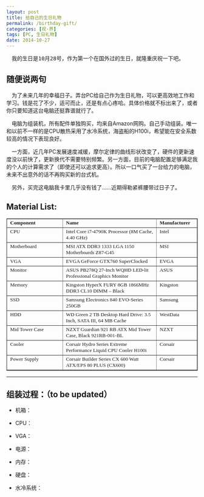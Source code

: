 ```yaml
---
layout: post
title: 给自己的生日礼物
permalink: /birthday-gift/
categories: [视·界]
tags: [PC, 生日礼物]
date: 2014-10-27
--- 
```


<pre>　我的生日是10月28号，作为第一个在国外过的生日，就隆重庆祝一下吧。</pre>

## 随便说两句

　为了未来几年的幸福日子。弄台PC给自己作为生日礼物，可以更高效地工作和学习。钱是花了不少，适可而止，还是有点心疼哈。具体价格就不标出来了，或者你只要知道这台电脑还挺靠谱就行了。

　电脑为组装机，所有配件单独购买，均来自Amazon网购。自己手动组装。唯一和以前不一样的是CPU散热采用了水冷系统，海盗船的H100i，希望能在安全系数较高的情况下表现良好。


　一方面，近几年PC发展速度减缓，摩尔定律的曲线形状改变了，硬件的更新速度没以前快了，更新换代不需要特别频繁。另一方面，目前的电脑配置足够满足我的个人的计算需求了（即使还可以追求更高）。所以一口气买了一台给力的电脑，未来不出意外的话不再购买新的台式机。

　另外，买完这电脑我卡里几乎没有钱了……近期得勒紧裤腰带过日子了。


## Material List:

<table border="1" width="100%" cellspacing="0" cellpadding="2">
<tbody>
<tr>
<td style="width: 90px;" valign="top"><span style="font-size: 10pt;"><strong><span style="font-family: 'times new roman', times;">Component</span></strong></span></td>
<td valign="top"><span style="font-size: 10pt;"><strong><span style="font-family: 'times new roman', times;">Name</span></strong></span></td>
<td style="width: 90px;" valign="top"><span style="font-size: 10pt;"><strong><span style="font-family: 'times new roman', times;">Manufacturer</span></strong></span></td>
</tr>
<tr>
<td style="width: 130px;" valign="top"><span style="font-family: 'times new roman', times; font-size: 10pt;">CPU</span></td>
<td valign="top"><span style="font-family: 'times new roman', times; font-size: 10pt;">Intel Core i7-4790K Processor (8M Cache, 4.40 GHz)</span></td>
<td valign="top"><span style="font-family: 'times new roman', times; font-size: 10pt;">Intel</span></td>
</tr>
<tr>
<td style="width: 60px;" valign="top"><span style="font-family: 'times new roman', times; font-size: 10pt;">Motherboard</span></td>
<td valign="top"><span style="font-family: 'times new roman', times; font-size: 10pt;">MSI ATX DDR3 1333 LGA 1150 Motherboards Z87-G45</span></td>
<td valign="top"><span style="font-family: 'times new roman', times; font-size: 10pt;">MSI</span></td>
</tr>
<tr>
<td valign="top"><span style="font-family: 'times new roman', times; font-size: 10pt;">VGA</span></td>
<td valign="top"><span style="font-family: 'times new roman', times; font-size: 10pt;">EVGA GeForce GTX760 SuperClocked</span></td>
<td valign="top"><span style="font-family: 'times new roman', times; font-size: 10pt;">EVGA</span></td>
</tr>
<tr>
<td valign="top"><span style="font-family: 'times new roman', times; font-size: 10pt;">Monitor</span></td>
<td valign="top"><span style="font-family: 'times new roman', times; font-size: 10pt;">ASUS PB278Q 27-Inch WQHD LED-lit Professional Graphics Monitor</span></td>
<td valign="top"><span style="font-family: 'times new roman', times; font-size: 10pt;">ASUS</span></td>
</tr>
<tr>
<td valign="top"><span style="font-family: 'times new roman', times; font-size: 10pt;">Memory</span></td>
<td valign="top"><span style="font-family: 'times new roman', times; font-size: 10pt;">Kingston HyperX FURY 8GB 1866MHz DDR3 CL10 DIMM &#8211; Black </span></td>
<td valign="top"><span style="font-family: 'times new roman', times; font-size: 10pt;">Kingston</span></td>
</tr>
<tr>
<td valign="top"><span style="font-family: 'times new roman', times; font-size: 10pt;">SSD</span></td>
<td valign="top"><span style="font-family: 'times new roman', times; font-size: 10pt;">Samsung Electronics 840 EVO-Series 250GB</span></td>
<td valign="top"><span style="font-family: 'times new roman', times; font-size: 10pt;">Samsung</span></td>
</tr>
<tr>
<td valign="top"><span style="font-family: 'times new roman', times; font-size: 10pt;">HDD</span></td>
<td valign="top"><span style="font-family: 'times new roman', times; font-size: 10pt;">WD Green 2 TB Desktop Hard Drive: 3.5 Inch, SATA III, 64 MB Cache</span></td>
<td valign="top"><span style="font-family: 'times new roman', times; font-size: 10pt;">WestData</span></td>
</tr>
<tr>
<td valign="top"><span style="font-family: 'times new roman', times; font-size: 10pt;">Mid Tower Case</span></td>
<td valign="top"><span style="font-family: 'times new roman', times; font-size: 10pt;">NZXT Guardian 921 RB ATX Mid Tower Case, Black 921RB-001-BL</span></td>
<td valign="top"><span style="font-family: 'times new roman', times; font-size: 10pt;">NZXT</span></td>
</tr>
<tr>
<td valign="top"><span style="font-family: 'times new roman', times; font-size: 10pt;">Cooler</span></td>
<td valign="top"><span style="font-family: 'times new roman', times; font-size: 10pt;">Corsair Hydro Series Extreme Performance Liquid CPU Cooler H100i</span></td>
<td valign="top"><span style="font-family: 'times new roman', times; font-size: 10pt;">Corsair</span></td>
</tr>
<tr>
<td valign="top"><span style="font-family: 'times new roman', times; font-size: 10pt;">Power Supply</span></td>
<td valign="top"><span style="font-family: 'times new roman', times; font-size: 10pt;">Corsair Builder Series CX 600 Watt ATX/EPS  80 PLUS (CX600)</span></td>
<td valign="top"><span style="font-family: 'times new roman', times; font-size: 10pt;">Corsair</span></td>
</tr>
</tbody>
</table>

----

## 组装过程：（to be updated）

* 机箱：

* CPU：

* VGA：

* 电源：

* 内存：

* 硬盘：

* 水冷系统：

 